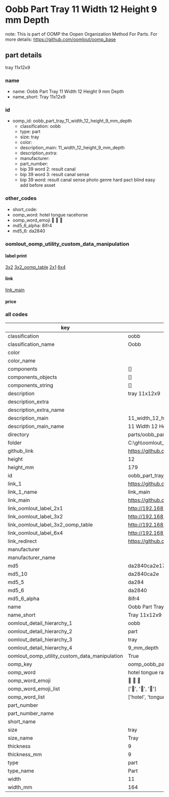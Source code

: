 # Oobb Part Tray 11 Width 12 Height 9 mm Depth  

note: This is part of OOMP the Oopen Organization Method For Parts. For more details: https://github.com/oomlout/oomp_base

##  part details
  



tray 11x12x9



### name
* name: Oobb Part Tray 11 Width 12 Height 9 mm Depth
* name_short: Tray 11x12x9 
### id
* oomp_id: oobb_part_tray_11_width_12_height_9_mm_depth
  * classification: oobb
  * type: part
  * size: tray
  * color: 
  * description_main: 11_width_12_height_9_mm_depth
  * description_extra: 
  * manufacturer: 
  * part_number: 
  * bip 39 word 2: result canal
  * bip 39 word 3: result canal sense
  * bip 39 word: result canal sense photo genre hard pact blind easy add before asset

### other_codes
* short_code: 
* oomp_word: hotel tongue racehorse
* oomp_word_emoji :hotel: :tongue: :racehorse:
* md5_6_alpha: 8ifr4
* md5_6: da2840






### oomlout_oomp_utility_custom_data_manipulation
#### label print
[3x2](http://192.168.1.245:1112/?label=oomp%208ifr4)
[3x2_oomp_table](http://192.168.1.108:1112/?label=oomp%208ifr4)
[2x1](http://192.168.1.242:1112/?label=oomp%208ifr4)
[6x4](http://192.168.1.55:1112/?label=oomp%208ifr4)    

#### link

[link_main](https://github.com/oomlout/oomlout_oobb_version_4_generated_parts/tree/main/navigation_oomp/oobb/part/tray/11_width_12_height_9_mm_depth/part)                              

#### price







### all codes 
| key | value |  
| --- | --- |  
| classification | oobb |  
| classification_name | Oobb |  
| color |  |  
| color_name |  |  
| components | [] |  
| components_objects | [] |  
| components_string | [] |  
| description | tray 11x12x9 |  
| description_extra |  |  
| description_extra_name |  |  
| description_main | 11_width_12_height_9_mm_depth |  
| description_main_name | 11 Width 12 Height 9 mm Depth |  
| directory | parts/oobb_part_tray_11_width_12_height_9_mm_depth |  
| folder | C:\gh\oomlout_oobb_version_4_generated_parts\parts\oobb_part_tray_11_width_12_height_9_mm_depth |  
| github_link | https://github.com/oomlout/oomlout_oomp_part_src/tree/main/parts/oobb_part_tray_11_width_12_height_9_mm_depth |  
| height | 12 |  
| height_mm | 179 |  
| id | oobb_part_tray_11_width_12_height_9_mm_depth |  
| link_1 | https://github.com/oomlout/oomlout_oobb_version_4_generated_parts/tree/main/navigation_oomp/oobb/part/tray/11_width_12_height_9_mm_depth/part |  
| link_1_name | link_main |  
| link_main | https://github.com/oomlout/oomlout_oobb_version_4_generated_parts/tree/main/navigation_oomp/oobb/part/tray/11_width_12_height_9_mm_depth/part |  
| link_oomlout_label_2x1 | http://192.168.1.242:1112/?label=oomp%208ifr4 |  
| link_oomlout_label_3x2 | http://192.168.1.245:1112/?label=oomp%208ifr4 |  
| link_oomlout_label_3x2_oomp_table | http://192.168.1.108:1112/?label=oomp%208ifr4 |  
| link_oomlout_label_6x4 | http://192.168.1.55:1112/?label=oomp%208ifr4 |  
| link_redirect | https://github.com/oomlout/oomlout_oobb_version_4_generated_parts/tree/main/parts/oobb_tray_11_12_09 |  
| manufacturer |  |  
| manufacturer_name |  |  
| md5 | da2840ca2e17d3d5a4b08a3b878845be |  
| md5_10 | da2840ca2e |  
| md5_5 | da284 |  
| md5_6 | da2840 |  
| md5_6_alpha | 8ifr4 |  
| name | Oobb Part Tray 11 Width 12 Height 9 mm Depth |  
| name_short | Tray 11x12x9  |  
| oomlout_detail_hierarchy_1 | oobb |  
| oomlout_detail_hierarchy_2 | part |  
| oomlout_detail_hierarchy_3 | tray |  
| oomlout_detail_hierarchy_4 | 9_mm_depth |  
| oomlout_oomp_utility_custom_data_manipulation | True |  
| oomp_key | oomp_oobb_part_tray_11_width_12_height_9_mm_depth |  
| oomp_word | hotel tongue racehorse |  
| oomp_word_emoji | :hotel: :tongue: :racehorse: |  
| oomp_word_emoji_list | [':hotel:', ':tongue:', ':racehorse:'] |  
| oomp_word_list | ['hotel', 'tongue', 'racehorse'] |  
| part_number |  |  
| part_number_name |  |  
| short_name |  |  
| size | tray |  
| size_name | Tray |  
| thickness | 9 |  
| thickness_mm | 9 |  
| type | part |  
| type_name | Part |  
| width | 11 |  
| width_mm | 164 |  
